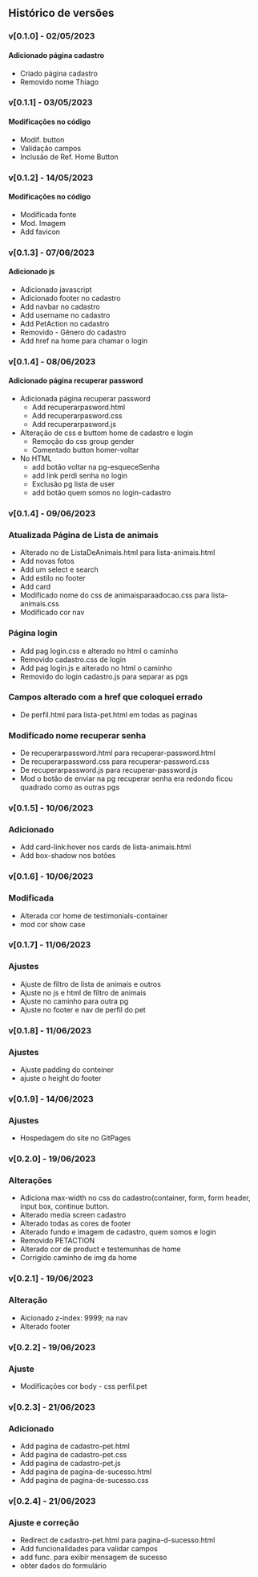 ## Histórico de versões

### v[0.1.0] - 02/05/2023
#### Adicionado página cadastro
- Criado página cadastro  
- Removido nome Thiago

### v[0.1.1] - 03/05/2023
#### Modificações no código
- Modif. button  
- Validação campos  
- Inclusão de Ref. Home Button

### v[0.1.2] - 14/05/2023
#### Modificações no código
- Modificada fonte  
- Mod. Imagem  
- Add favicon  

### v[0.1.3] - 07/06/2023
#### Adicionado js
- Adicionado javascript  
- Adicionado footer no cadastro  
- Add navbar no cadastro   
- Add username no cadastro  
- Add PetAction no cadastro  
- Removido - Gênero do cadastro  
- Add href na home para chamar o login

### v[0.1.4] - 08/06/2023
#### Adicionado página recuperar password
- Adicionada página recuperar password
  - Add recuperarpasword.html
  - Add recuperarpasword.css
  - Add recuperarpasword.js
- Alteração de css e buttom home de cadastro e login 
  - Remoção do css group gender
  - Comentado button homer-voltar
- No HTML
  - add botão voltar na pg-esqueceSenha
  - add link perdi senha no login
  - Exclusão pg lista de user
  - add botão quem somos no login-cadastro   
  
### v[0.1.4] - 09/06/2023
### Atualizada Página de Lista de animais
- Alterado no de ListaDeAnimais.html para lista-animais.html
- Add novas fotos
- Add um select e search
- Add estilo no footer
- Add card
- Modificado nome do css de animaisparaadocao.css para lista-animais.css
- Modificado cor nav
### Página login
- Add pag login.css e alterado no html o caminho
- Removido cadastro.css de login
- Add pag login.js e alterado no html o caminho
- Removido do login cadastro.js para separar as pgs
### Campos alterado com a href que coloquei errado
- De perfil.html para lista-pet.html em todas as paginas
### Modificado nome recuperar senha
-  De recuperarpassword.html para recuperar-password.html
-  De recuperarpassword.css para recuperar-password.css
-  De recuperarpassword.js para recuperar-password.js
- Mod o botão de enviar na pg recuperar senha era redondo ficou quadrado como as outras pgs

### v[0.1.5] - 10/06/2023
### Adicionado  
- Add card-link:hover nos cards de lista-animais.html
- Add box-shadow nos botões

### v[0.1.6] - 10/06/2023
### Modificada  
- Alterada cor home de testimonials-container
- mod cor show case

### v[0.1.7] - 11/06/2023
### Ajustes
- Ajuste de filtro de lista de animais e outros
- Ajuste no js e html de filtro de animais
- Ajuste no caminho para outra pg
- Ajuste no footer e nav de perfil do pet

### v[0.1.8] - 11/06/2023
### Ajustes
- Ajuste padding do conteiner
- ajuste o height do footer

### v[0.1.9] - 14/06/2023
### Ajustes
- Hospedagem do site no GitPages

### v[0.2.0] - 19/06/2023
### Alterações
- Adiciona max-width no css do cadastro(container, form, form header, input box, continue button.
- Alterado media screen cadastro
- Alterado todas as cores de footer
- Alterado fundo e imagem de cadastro, quem somos e login
- Removido PETACTION
- Alterado cor de product e testemunhas de home
- Corrigido caminho de img da home

### v[0.2.1] - 19/06/2023
### Alteração
- Aicionado z-index: 9999; na nav
- Alterado footer

### v[0.2.2] - 19/06/2023
### Ajuste
- Modificações cor body - css perfil.pet

### v[0.2.3] - 21/06/2023
### Adicionado 
- Add pagina de cadastro-pet.html
- Add pagina de cadastro-pet.css
- Add pagina de cadastro-pet.js
- Add pagina de pagina-de-sucesso.html
- Add pagina de pagina-de-sucesso.css
  
### v[0.2.4] - 21/06/2023
### Ajuste e correção 
- Redirect de cadastro-pet.html para pagina-d-sucesso.html
- Add funcionalidades para validar campos
- add func. para exibir mensagem de sucesso
- obter dados do formulário
